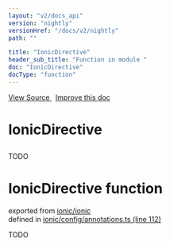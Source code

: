 ```yaml
---
layout: "v2/docs_api"
version: "nightly"
versionHref: "/docs/v2/nightly"
path: ""

title: "IonicDirective"
header_sub_title: "Function in module "
doc: "IonicDirective"
docType: "function"
---
```



<div class="improve-docs">
  <a href='http://github.com/driftyco/ionic/tree/master/#L'>
    View Source
  </a>
  &nbsp;
  <a href='http://github.com/driftyco/ionic/edit/master/#L'>
    Improve this doc
  </a>
</div>




<h1 class="api-title">

  IonicDirective



</h1>





TODO



<h1 class="class export">IonicDirective <span class="type">function</span></h1>
<p class="module">exported from <a href='undefined'>ionic/ionic</a><br/>
defined in <a href="https://github.com/driftyco/ionic2/tree/master/ionic/config/annotations.ts#L112-L124">ionic/config/annotations.ts (line 112)</a>
</p>
<p><p>TODO</p>
</p>

